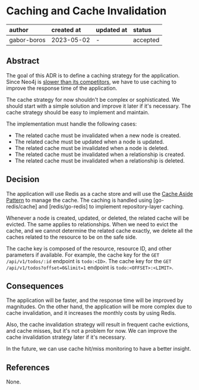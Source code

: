 # Caching and Cache Invalidation

| author      | created at | updated at | status   |
|:------------|:-----------|------------|:---------|
| gabor-boros | 2023-05-02 | -          | accepted |

## Abstract

The goal of this ADR is to define a caching strategy for the application. Since
Neo4j is [slower than its competitors], we have to use caching to improve the
response time of the application.

The cache strategy for now shouldn't be complex or sophisticated. We should
start with a simple solution and improve it later if it's necessary. The cache
strategy should be easy to implement and maintain.

The implementation must handle the following cases:

- The related cache must be invalidated when a new node is created.
- The related cache must be updated when a node is updated.
- The related cache must be invalidated when a node is deleted.
- The related cache must be invalidated when a relationship is created.
- The related cache must be invalidated when a relationship is deleted.

[slower than its competitors]: https://memgraph.com/benchgraph/base

## Decision

The application will use Redis as a cache store and will use the [Cache Aside
Pattern] to manage the cache. The caching is handled using [go-redis/cache] and
[redis/go-redis] to implement repository-layer caching.

Whenever a node is created, updated, or deleted, the related cache will be
evicted. The same applies to relationships. When we need to evict the cache, and
we cannot determine the related cache exactly, we delete all the caches related
to the resource to be on the safe side.

The cache key is composed of the resource, resource ID, and other parameters
if available. For example, the cache key for the `GET /api/v1/todos/:id`
endpoint is `todo:<ID>`. The cache key for the `GET /api/v1/todos?offset=0&limit=1`
endpoint is `todo:<OFFSET>:<LIMIT>`.

[Cache Aside Pattern]: https://docs.microsoft.com/en-us/azure/architecture/patterns/cache-aside

## Consequences

The application will be faster, and the response time will be improved by 
magnitudes. On the other hand, the application will be more complex due to cache
invalidation, and it increases the monthly costs by using Redis.

Also, the cache invalidation strategy will result in frequent cache evictions,
and cache misses, but it's not a problem for now. We can improve the cache
invalidation strategy later if it's necessary.

In the future, we can use cache hit/miss monitoring to have a better insight.

## References

None.
